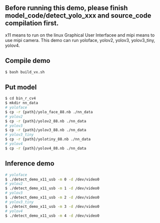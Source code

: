 ## Before running this demo, please finish model_code/detect_yolo_xxx and source_code compilation first.

x11 means to run on the linux Graphical User Interfacee and mipi means to use mipi camera.
This demo can run yoloface, yolov2, yolov3, yolov3_tiny, yolov4.

## Compile demo

```sh
$ bash build_vx.sh
```

## Put model

```sh
$ cd bin_r_cv4
$ mkdir nn_data
# yoloface
$ cp -r {path}/yolo_face_88.nb ./nn_data
# yolov2
$ cp -r {path}/yolov2_88.nb ./nn_data
# yolov3
$ cp -r {path}/yolov3_88.nb ./nn_data
# yolov3_tiny
$ cp -r {path}/yolotiny_88.nb ./nn_data
# yolov4
$ cp -r {path}/yolov4_88.nb ./nn_data
```

## Inference demo

```sh
# yoloface
$ ./detect_demo_x11_usb -m 0 -d /dev/video0
# yolov2
$ ./detect_demo_x11_usb -m 1 -d /dev/video0
# yolov3
$ ./detect_demo_x11_usb -m 2 -d /dev/video0
# yolov3_tiny
$ ./detect_demo_x11_usb -m 3 -d /dev/video0
# yolov4
$ ./detect_demo_x11_usb -m 4 -d /dev/video0
```